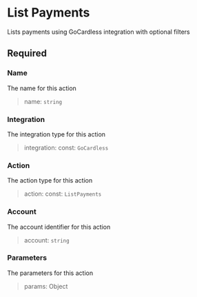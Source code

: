 # List Payments

Lists payments using GoCardless integration with optional filters

## Required

### Name

The name for this action
>name: `string`

### Integration

The integration type for this action
>integration: const: `GoCardless`

### Action

The action type for this action
>action: const: `ListPayments`

### Account

The account identifier for this action
>account: `string`

### Parameters

The parameters for this action
>params: Object

